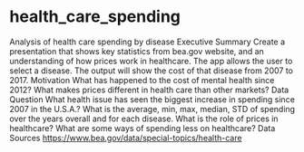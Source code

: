 # health_care_spending
Analysis of health care spending by disease
Executive Summary
Create a presentation that shows key statistics from bea.gov website, and an understanding of how prices work in healthcare. The app allows the user to select a disease. The output will show the cost of that disease from 2007 to 2017.
Motivation
What has happened to the cost of mental health since 2012? What makes prices different in health care than other markets? 
Data Question
What health issue has seen the biggest increase in spending since 2007 in the U.S.A.?  What is the average, min, max, median, STD of spending over the years overall and for each disease. What is the role of prices in healthcare? What are some ways of spending less on healthcare?
Data Sources
https://www.bea.gov/data/special-topics/health-care
